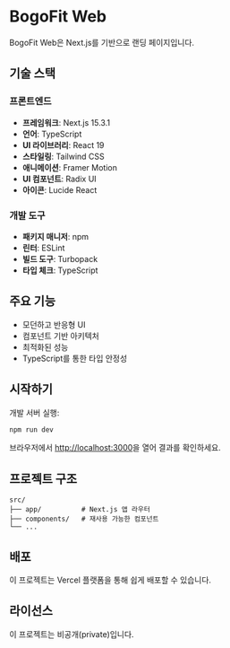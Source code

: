 # BogoFit Web

BogoFit Web은 Next.js를 기반으로 랜딩 페이지입니다.

## 기술 스택

### 프론트엔드

- **프레임워크**: Next.js 15.3.1
- **언어**: TypeScript
- **UI 라이브러리**: React 19
- **스타일링**: Tailwind CSS
- **애니메이션**: Framer Motion
- **UI 컴포넌트**: Radix UI
- **아이콘**: Lucide React

### 개발 도구

- **패키지 매니저**: npm
- **린터**: ESLint
- **빌드 도구**: Turbopack
- **타입 체크**: TypeScript

## 주요 기능

- 모던하고 반응형 UI
- 컴포넌트 기반 아키텍처
- 최적화된 성능
- TypeScript를 통한 타입 안정성

## 시작하기

개발 서버 실행:

```bash
npm run dev
```

브라우저에서 [http://localhost:3000](http://localhost:3000)을 열어 결과를 확인하세요.

## 프로젝트 구조

```
src/
├── app/          # Next.js 앱 라우터
├── components/   # 재사용 가능한 컴포넌트
└── ...
```

## 배포

이 프로젝트는 Vercel 플랫폼을 통해 쉽게 배포할 수 있습니다.

## 라이선스

이 프로젝트는 비공개(private)입니다.

